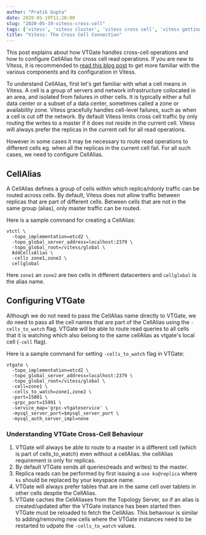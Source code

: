 ```yaml
---
author: "Pratik Gupta"
date: 2020-05-19T11:20:00
slug: "2020-05-19-vitess-cross-cell"
tags: ['vitess', 'vitess cluster', 'vitess cross cell', 'vitess getting started']
title: "Vitess: The Cross Cell Connection"
---
```


This post explains about how VTGate handles cross-cell operations and how to configure CellAlias for cross cell read operations.
If you are new to Vitess, it is recommended to [read this blog post](./2020-04-27-life-of-a-cluster) to get more familiar with the various components and its configuration in Vitess.

To understand CellAlias, first let's get familiar with what a cell means in Vitess. A cell is a group of servers and network infrastructure collocated in an area, and isolated from failures in other cells. It is typically either a full data center or a subset of a data center, sometimes called a zone or availability zone. Vitess gracefully handles cell-level failures, such as when a cell is cut off the network.
By default Vitess limits cross cell traffic by only routing the writes to a master if it does not reside in the current cell. Vitess will always prefer the replicas in the current cell for all read operations.

However in some cases it may be necessary to route read operations to different cells eg. when all the replicas in the current cell fail. For all such cases, we need to configure CellAlias.

## CellAlias

A CellAlias defines a group of cells within which replica/rdonly traffic can be routed across cells. By default, Vitess does not allow traffic between replicas that are part of different cells. Between cells that are not in the same group (alias), only master traffic can be routed.

Here is a sample command for creating a CellAlias:

```
vtctl \
  -topo_implementation=etcd2 \
  -topo_global_server_address=localhost:2379 \
  -topo_global_root=/vitess/global \
  AddCellsAlias \
  -cells zone1,zone2 \
  cellglobal
```

Here `zone1` an `zone2` are two cells in different datacenters and `cellglobal` is the alias name.

## Configuring VTGate

Although we do not need to pass the CellAlias name directly to VTGate, we do need to pass all the cell names that are part of the CellAlias using the `-cells_to_watch` flag.
VTGate will be able to route read queries to all cells that it is watching which also belong to the same cellAlias as vtgate's local cell (`-cell` flag).

Here is a sample command for setting `-cells_to_watch` flag in VTGate:

```
vtgate \
  -topo_implementation=etcd2 \
  -topo_global_server_address=localhost:2379 \
  -topo_global_root=/vitess/global \
  -cell=zone1 \
  -cells_to_watch=zone1,zone2 \
  -port=15001 \
  -grpc_port=15991 \
  -service_map='grpc-vtgateservice' \
  -mysql_server_port=$mysql_server_port \
  -mysql_auth_server_impl=none
```

### Understanding VTGate Cross-Cell Behaviour

1. VTGate will always be able to route to a master in a different cell (which is part of cells_to_watch) even without a cellAlias. the cellAlias requirement is only for replicas.
2. By default VTGate sends all queries(reads and writes) to the master.
3. Replica reads can be performed by first issuing a `use ks@replica` where `ks` should be replaced by your keyspace name.
4. VTGate will always prefer tables that are in the same cell over tablets in other cells despite the CellAlias.
5. VTGate caches the CellAliases from the Topology Server, so if an alias is created/updated after the VTGate instance has been started then VTGate must be reloaded to fetch the CellAlias. This behaviour is similar to adding/removing new cells where the VTGate instances need to be restarted to udpate the `-cells_to_watch` values.

